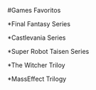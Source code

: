 #Games Favoritos

*Final Fantasy Series

*Castlevania Series

*Super Robot Taisen Series

*The Witcher Triloy

*MassEffect Trilogy
